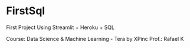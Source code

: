 # FirstSql
First Project Using Streamlit + Heroku + SQL

Course: Data Science & Machine Learning - Tera by XPinc
Prof.: Rafael K

